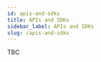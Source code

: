 ```yaml
---
id: apis-and-sdks
title: APIs and SDKs
sidebar_label: APIs and SDKs
slug: /apis-and-sdks
---
```


TBC
